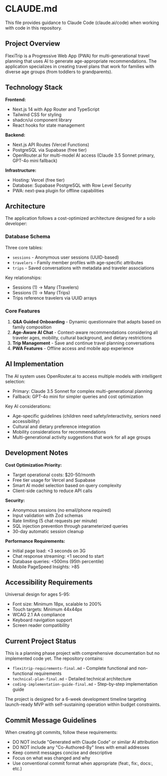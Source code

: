 # CLAUDE.md

This file provides guidance to Claude Code (claude.ai/code) when working with code in this repository.

## Project Overview

FlexiTrip is a Progressive Web App (PWA) for multi-generational travel planning that uses AI to generate age-appropriate recommendations. The application specializes in creating travel plans that work for families with diverse age groups (from toddlers to grandparents).

## Technology Stack

**Frontend:**
- Next.js 14 with App Router and TypeScript
- Tailwind CSS for styling
- shadcn/ui component library
- React hooks for state management

**Backend:**
- Next.js API Routes (Vercel Functions)
- PostgreSQL via Supabase (free tier)
- OpenRouter.ai for multi-model AI access (Claude 3.5 Sonnet primary, GPT-4o mini fallback)

**Infrastructure:**
- Hosting: Vercel (free tier)
- Database: Supabase PostgreSQL with Row Level Security
- PWA: next-pwa plugin for offline capabilities

## Architecture

The application follows a cost-optimized architecture designed for a solo developer:

### Database Schema
Three core tables:
- `sessions` - Anonymous user sessions (UUID-based)
- `travelers` - Family member profiles with age-specific attributes
- `trips` - Saved conversations with metadata and traveler associations

Key relationships:
- Sessions (1) → Many (Travelers)
- Sessions (1) → Many (Trips) 
- Trips reference travelers via UUID arrays

### Core Features
1. **Q&A Guided Onboarding** - Dynamic questionnaire that adapts based on family composition
2. **Age-Aware AI Chat** - Context-aware recommendations considering all traveler ages, mobility, cultural background, and dietary restrictions
3. **Trip Management** - Save and continue travel planning conversations
4. **PWA Features** - Offline access and mobile app experience

## AI Implementation

The AI system uses OpenRouter.ai to access multiple models with intelligent selection:
- Primary: Claude 3.5 Sonnet for complex multi-generational planning
- Fallback: GPT-4o mini for simpler queries and cost optimization

Key AI considerations:
- Age-specific guidelines (children need safety/interactivity, seniors need accessibility)
- Cultural and dietary preference integration
- Mobility considerations for recommendations
- Multi-generational activity suggestions that work for all age groups

## Development Notes

**Cost Optimization Priority:**
- Target operational costs: $20-50/month
- Free tier usage for Vercel and Supabase
- Smart AI model selection based on query complexity
- Client-side caching to reduce API calls

**Security:**
- Anonymous sessions (no email/phone required)
- Input validation with Zod schemas
- Rate limiting (5 chat requests per minute)
- SQL injection prevention through parameterized queries
- 30-day automatic session cleanup

**Performance Requirements:**
- Initial page load: <3 seconds on 3G
- Chat response streaming: <1 second to start
- Database queries: <500ms (95th percentile)
- Mobile PageSpeed Insights: >85

## Accessibility Requirements

Universal design for ages 5-95:
- Font size: Minimum 18px, scalable to 200%
- Touch targets: Minimum 44x44px
- WCAG 2.1 AA compliance
- Keyboard navigation support
- Screen reader compatibility

## Current Project Status

This is a planning phase project with comprehensive documentation but no implemented code yet. The repository contains:
- `flexitrip-requirements-final.md` - Complete functional and non-functional requirements
- `technical-plan-final.md` - Detailed technical architecture
- `coding-implementation-guide-final.md` - Step-by-step implementation guide

The project is designed for a 6-week development timeline targeting launch-ready MVP with self-sustaining operation within budget constraints.

## Commit Message Guidelines

When creating git commits, follow these requirements:
- DO NOT include "Generated with Claude Code" or similar AI attribution
- DO NOT include any "Co-Authored-By" lines with email addresses
- Keep commit messages concise and descriptive
- Focus on what was changed and why
- Use conventional commit format when appropriate (feat:, fix:, docs:, etc.)